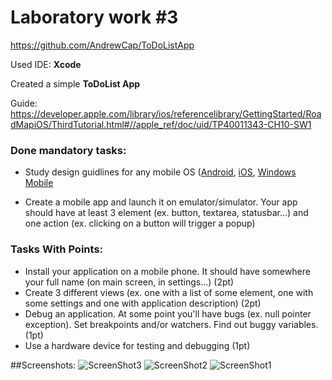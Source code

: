 # Laboratory work #3 

https://github.com/AndrewCap/ToDoListApp

Used IDE: **Xcode**

Created a simple **ToDoList App**

Guide: https://developer.apple.com/library/ios/referencelibrary/GettingStarted/RoadMapiOS/ThirdTutorial.html#//apple_ref/doc/uid/TP40011343-CH10-SW1

### Done mandatory tasks:
  - Study design guidlines for any mobile OS ([Android](https://developer.android.com/design/index.html), [iOS](https://developer.apple.com/library/ios/documentation/userexperience/conceptual/MobileHIG/index.html), [Windows Mobile](http://dev.windowsphone.com/en-us/design)
  
  - Create a mobile app and launch it on emulator/simulator. Your app should have at least 3 element (ex. button, textarea, statusbar...) and one action (ex. clicking on a button will trigger a popup)
  

### Tasks With Points:
  - Install your application on a mobile phone. It should have somewhere your full name (on main screen, in settings...) (2pt)
  - Create 3 different views (ex. one with a list of some element, one with some settings and one with application description) (2pt)
  - Debug an application. At some point you'll have bugs (ex. null pointer exception). Set breakpoints and/or watchers. Find out buggy variables. (1pt)
  - Use a hardware device for testing and debugging (1pt)
  


##Screenshots:
![ScreenShot3](http://i.imgur.com/iINSUyk.png)
![ScreenShot2](http://i.imgur.com/Ne95xnO.png)
![ScreenShot1](http://i.imgur.com/0d625QP.png)

